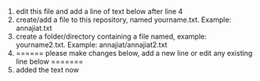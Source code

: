 1. edit this file and add a line of text below after line 4
2. create/add a file to this repository, named yourname.txt. Example: annajiat.txt
3. create a folder/directory containing a file named, example: yourname2.txt. Example: annajiat/annajiat2.txt 
4. ====== please make changes below, add a new line or edit any existing line below =======
5. added the text now
